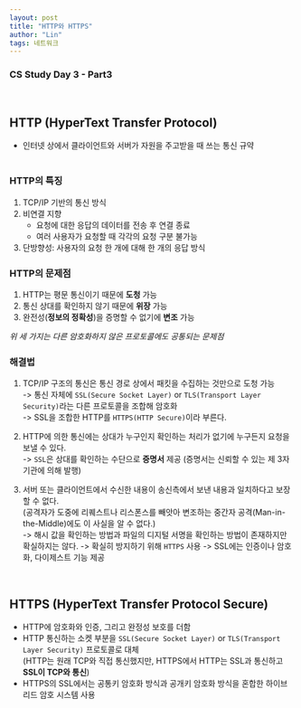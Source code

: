 ```yaml
---
layout: post
title: "HTTP와 HTTPS"
author: "Lin"
tags: 네트워크
---
```

### CS Study Day 3 - Part3

<br>

## HTTP (HyperText Transfer Protocol)
- 인터넷 상에서 클라이언트와 서버가 자원을 주고받을 때 쓰는 통신 규약 
<br><br>

### HTTP의 특징
1. TCP/IP 기반의 통신 방식
2. 비연결 지향
    - 요청에 대한 응답의 데이터를 전송 후 연결 종료
    - 여러 사용자가 요청할 때 각각의 요청 구분 불가능 
3. 단방향성: 사용자의 요청 한 개에 대해 한 개의 응답 방식 

### HTTP의 문제점
1. HTTP는 평문 통신이기 때문에 **도청** 가능
2. 통신 상대를 확인하지 않기 때문에 **위장** 가능
3. 완전성(**정보의 정확성**)을 증명할 수 없기에 **변조** 가능 

*위 세 가지는 다른 암호화하지 않은 프로토콜에도 공통되는 문제점*

### 해결법
1. TCP/IP 구조의 통신은 통신 경로 상에서 패킷을 수집하는 것만으로 도청 가능 <br>
-> 통신 자체에 `SSL(Secure Socket Layer)` or `TLS(Transport Layer Security)`라는 다른 프로토콜을 조합해 암호화 <br>
-> SSL을 조합한 HTTP를 `HTTPS(HTTP Secure)`이라 부른다.

2. HTTP에 의한 통신에는 상대가 누구인지 확인하는 처리가 없기에 누구든지 요청을 보낼 수 있다. <br>
-> `SSL`은 상대를 확인하는 수단으로 **증명서** 제공 (증명서는 신뢰할 수 있는 제 3자 기관에 의해 발행)

3. 서버 또는 클라이언트에서 수신한 내용이 송신측에서 보낸 내용과 일치하다고 보장할 수 없다. <br>
(공격자가 도중에 리퀘스트나 리스폰스를 빼앗아 변조하는 중간자 공격(Man-in-the-Middle)에도 이 사실을 알 수 없다.) <br>
-> 해시 값을 확인하는 방법과 파일의 디지털 서명을 확인하는 방법이 존재하지만 확실하지는 않다.
-> 확실히 방지하기 위해 `HTTPS` 사용
-> SSL에는 인증이나 암호화, 다이제스트 기능 제공  

<br>

## HTTPS (HyperText Transfer Protocol Secure)
- HTTP에 암호화와 인증, 그리고 완정성 보호를 더함 
- HTTP 통신하는 소켓 부분을 `SSL(Secure Socket Layer)` or `TLS(Transport Layer Security)` 프로토콜로 대체 <br>
(HTTP는 원래 TCP와 직접 통신했지만, HTTPS에서 HTTP는 SSL과 통신하고 **SSL이 TCP와 통신**)
- HTTPS의 SSL에서는 공통키 암호화 방식과 공개키 암호화 방식을 혼합한 하이브리드 암호 시스템 사용



